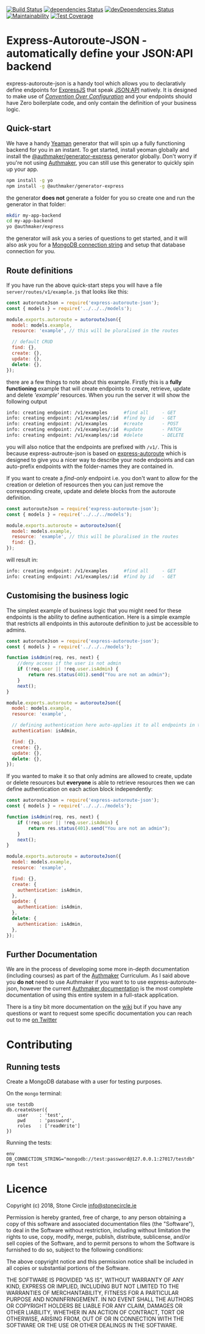 [![Build Status](https://travis-ci.org/stonecircle/express-autoroute-json.svg?branch=master)](https://travis-ci.org/stonecircle/express-autoroute-json)
[![dependencies Status](https://david-dm.org/stonecircle/express-autoroute-json/status.svg)](https://david-dm.org/stonecircle/express-autoroute-json)
[![devDependencies Status](https://david-dm.org/stonecircle/express-autoroute-json/dev-status.svg)](https://david-dm.org/stonecircle/express-autoroute-json?type=dev)
[![Maintainability](https://api.codeclimate.com/v1/badges/3f269374a4293505f284/maintainability)](https://codeclimate.com/github/stonecircle/express-autoroute-json/maintainability)
[![Test Coverage](https://api.codeclimate.com/v1/badges/3f269374a4293505f284/test_coverage)](https://codeclimate.com/github/stonecircle/express-autoroute-json/test_coverage)

# Express-Autoroute-JSON - automatically define your JSON:API backend

express-autoroute-json is a handy tool which allows you to declarativly define endpoints for [ExpressJS](https://expressjs.com/) that speak [JSON:API](https://jsonapi.org) natively. It is designed to make use of [_Convention Over Configuration_](https://en.wikipedia.org/wiki/Convention_over_configuration) and your endpoints should have Zero boilerplate code, and only contain the definition of your business logic.

## Quick-start

We have a handy [Yeaman](http://yeoman.io/) generator that will spin up a fully functioning backend for you in an instant. To get started, install yeoman globally and install the [@authmaker/generator-express](https://github.com/authmaker/generator-express) generator globally. Don't worry if you're not using [Authmaker](https://authmaker.com/), you can still use this generator to quickly spin up your app.

```sh
npm install -g yo
npm install -g @authmaker/generator-express
```

the generator **does not** generate a folder for you so create one and run the generator in that folder:

```sh
mkdir my-app-backend
cd my-app-backend
yo @authmaker/express
```

the generator will ask you a series of questions to get started, and it will also ask you for a [MongoDB connection string](https://docs.mongodb.com/manual/reference/connection-string/) and setup that database connection for you.

## Route definitions
If you have run the above quick-start steps you will have a file `server/routes/v1/example.js` that looks like this:

```javascript
const autorouteJson = require('express-autoroute-json');
const { models } = require('../../../models');

module.exports.autoroute = autorouteJson({
  model: models.example,
  resource: 'example', // this will be pluralised in the routes

  // default CRUD
  find: {},
  create: {},
  update: {},
  delete: {},
});
```

there are a few things to note about this example. Firstly this is a **fully functioning** example that will create endpoints to create, retrieve, update and delete _'example'_ resources. When you run the server it will show the following output

```sh
info: creating endpoint: /v1/examples      #find all     - GET
info: creating endpoint: /v1/examples/:id  #find by id   - GET
info: creating endpoint: /v1/examples      #create       - POST
info: creating endpoint: /v1/examples/:id  #update       - PATCH
info: creating endpoint: /v1/examples/:id  #delete       - DELETE
```

you will also notice that the endpoints are prefixed with `/v1/`. This is because express-autroute-json is based on [express-autoroute](https://github.com/stonecircle/express-autoroute) which is designed to give you a nicer way to describe your node endpoints and can auto-prefix endpoints with the folder-names they are contained in.

If you want to create a _find-only_ endpoint i.e. you don't want to allow for the creation or deletion of resources then you can just remove the corresponding create, update and delete blocks from the autoroute definition.


```javascript
const autorouteJson = require('express-autoroute-json');
const { models } = require('../../../models');

module.exports.autoroute = autorouteJson({
  model: models.example,
  resource: 'example', // this will be pluralised in the routes
  find: {},
});
```

will result in:

```sh
info: creating endpoint: /v1/examples      #find all     - GET
info: creating endpoint: /v1/examples/:id  #find by id   - GET
```

## Customising the business logic

The simplest example of business logic that you might need for these endpoints is the ability to define authentication. Here is a simple example that restricts all endpoints in this autoroute definition to just be accessible to admins.

```javascript
const autorouteJson = require('express-autoroute-json');
const { models } = require('../../../models');

function isAdmin(req, res, next) {
    //deny access if the user is not admin
    if (!req.user || !req.user.isAdmin) {
        return res.status(401).send("You are not an admin");
    }
    next();
}

module.exports.autoroute = autorouteJson({
  model: models.example,
  resource: 'example',

  // defining authentication here auto-applies it to all endpoints in this autoroute definition
  authentication: isAdmin,

  find: {},
  create: {},
  update: {},
  delete: {},
});
```

If you wanted to make it so that only admins are allowed to create, update or delete resources but **everyone** is able to retrieve resources then we can define authentication on each action block independently:

```javascript
const autorouteJson = require('express-autoroute-json');
const { models } = require('../../../models');

function isAdmin(req, res, next) {
    if (!req.user || !req.user.isAdmin) {
        return res.status(401).send("You are not an admin");
    }
    next();
}

module.exports.autoroute = autorouteJson({
  model: models.example,
  resource: 'example',

  find: {},
  create: {
    authentication: isAdmin,
  },
  update: {
    authentication: isAdmin,
  },
  delete: {
    authentication: isAdmin,
  },
});
```

## Further Documentation

We are in the process of developing some more in-depth documentation (including courses) as part of the [Authmaker](https://authmaker.com) Curriculum. As I said above you **do not** need to use Authmaker if you want to to use express-autoroute-json, however the current [Authmaker documentation](https://beginner-guides.authmaker.com/current/index) is the most complete documentation of using this entire system in a full-stack application.

There is a tiny bit more documentation on the [wiki](https://github.com/stonecircle/express-autoroute-json/wiki) but if you have any questions or want to request some specific documentation you can reach out to me [on Twitter](https://twitter.com/real_ate)

# Contributing

## Running tests

Create a MongoDB database with a user for testing purposes.

On the `mongo` terminal:
```
use testdb
db.createUser({
	user	: 'test',
	pwd		: 'password',
	roles	: ['readWrite']
})
```

Running the tests:
```
env DB_CONNECTION_STRING="mongodb://test:password@127.0.0.1:27017/testdb" npm test
```

# Licence
Copyright (c) 2018, Stone Circle <info@stonecircle.ie>

Permission is hereby granted, free of charge, to any person obtaining a copy of this software and associated documentation files (the "Software"), to deal in the Software without restriction, including without limitation the rights to use, copy, modify, merge, publish, distribute, sublicense, and/or sell copies of the Software, and to permit persons to whom the Software is furnished to do so, subject to the following conditions:

The above copyright notice and this permission notice shall be included in all copies or substantial portions of the Software.

THE SOFTWARE IS PROVIDED "AS IS", WITHOUT WARRANTY OF ANY KIND, EXPRESS OR IMPLIED, INCLUDING BUT NOT LIMITED TO THE WARRANTIES OF MERCHANTABILITY, FITNESS FOR A PARTICULAR PURPOSE AND NONINFRINGEMENT. IN NO EVENT SHALL THE AUTHORS OR COPYRIGHT HOLDERS BE LIABLE FOR ANY CLAIM, DAMAGES OR OTHER LIABILITY, WHETHER IN AN ACTION OF CONTRACT, TORT OR OTHERWISE, ARISING FROM, OUT OF OR IN CONNECTION WITH THE SOFTWARE OR THE USE OR OTHER DEALINGS IN THE SOFTWARE.
